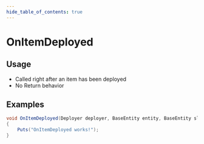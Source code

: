 ```yaml
---
hide_table_of_contents: true
---
```


# OnItemDeployed

## Usage

* Called right after an item has been deployed
* No Return behavior

## Examples

```csharp title=""
void OnItemDeployed(Deployer deployer, BaseEntity entity, BaseEntity slotEntity)
{
    Puts("OnItemDeployed works!");
}
```
